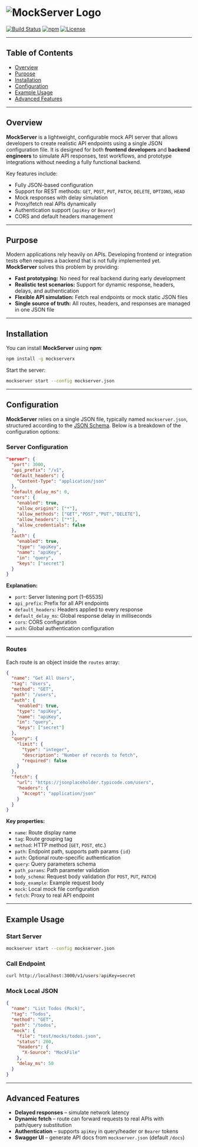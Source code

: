 # ![MockServer Logo](https://dummyimage.com/600x100/4CAF50/ffffff&text=MockServer)

[![Build Status](https://img.shields.io/badge/build-passing-brightgreen)](https://github.com/onurartan/mockserver)
[![npm](https://img.shields.io/npm/v/mockserverx)](https://www.npmjs.com/package/mockserverx)
[![License](https://img.shields.io/badge/license-MIT-lightgrey)](https://opensource.org/licenses/MIT)

---

## Table of Contents

- [Overview](#overview)  
- [Purpose](#purpose)  
- [Installation](#installation)  
- [Configuration](#configuration)  
- [Example Usage](#example-usage)  
- [Advanced Features](#advanced-features)  

---

## Overview

**MockServer** is a lightweight, configurable mock API server that allows developers to create realistic API endpoints using a single JSON configuration file. It is designed for both **frontend developers** and **backend engineers** to simulate API responses, test workflows, and prototype integrations without needing a fully functional backend.

Key features include:

- Fully JSON-based configuration  
- Support for REST methods: `GET`, `POST`, `PUT`, `PATCH`, `DELETE`, `OPTIONS`, `HEAD`  
- Mock responses with delay simulation  
- Proxy/fetch real APIs dynamically  
- Authentication support (`apiKey` or `Bearer`)  
- CORS and default headers management  

---

## Purpose

Modern applications rely heavily on APIs. Developing frontend or integration tests often requires a backend that is not fully implemented yet. **MockServer** solves this problem by providing:

- **Fast prototyping:** No need for real backend during early development  
- **Realistic test scenarios:** Support for dynamic response, headers, delays, and authentication  
- **Flexible API simulation:** Fetch real endpoints or mock static JSON files  
- **Single source of truth:** All routes, headers, and responses are managed in one JSON file  

---

## Installation

You can install **MockServer** using **npm**:

```bash
npm install -g mockserverx
```

Start the server:

```bash
mockserver start --config mockserver.json
```

---

## Configuration

**MockServer** relies on a single JSON file, typically named `mockserver.json`, structured according to the [JSON Schema](https://opensource.trymagic.xyz/schemas/mockserver.schema.json). Below is a breakdown of the configuration options:

### Server Configuration

```json
"server": {
  "port": 3000,
  "api_prefix": "/v1",
  "default_headers": {
    "Content-Type": "application/json"
  },
  "default_delay_ms": 0,
  "cors": {
    "enabled": true,
    "allow_origins": ["*"],
    "allow_methods": ["GET","POST","PUT","DELETE"],
    "allow_headers": ["*"],
    "allow_credentials": false
  },
  "auth": {
    "enabled": true,
    "type": "apiKey",
    "name": "apiKey",
    "in": "query",
    "keys": ["secret"]
  }
}
```

**Explanation:**

* `port`: Server listening port (1–65535)
* `api_prefix`: Prefix for all API endpoints
* `default_headers`: Headers applied to every response
* `default_delay_ms`: Global response delay in milliseconds
* `cors`: CORS configuration
* `auth`: Global authentication configuration

---

### Routes

Each route is an object inside the `routes` array:

```json
{
  "name": "Get All Users",
  "tag": "Users",
  "method": "GET",
  "path": "/users",
  "auth": {
    "enabled": true,
    "type": "apiKey",
    "name": "apiKey",
    "in": "query",
    "keys": ["secret"]
  },
  "query": {
    "limit": {
      "type": "integer",
      "description": "Number of records to fetch",
      "required": false
    }
  },
  "fetch": {
    "url": "https://jsonplaceholder.typicode.com/users",
    "headers": {
      "Accept": "application/json"
    }
  }
}
```

**Key properties:**

* `name`: Route display name
* `tag`: Route grouping tag
* `method`: HTTP method (`GET`, `POST`, etc.)
* `path`: Endpoint path, supports path params `{id}`
* `auth`: Optional route-specific authentication
* `query`: Query parameters schema
* `path_params`: Path parameter validation
* `body_schema`: Request body validation (for `POST`, `PUT`, `PATCH`)
* `body_example`: Example request body
* `mock`: Local mock file configuration
* `fetch`: Proxy to real API endpoint

---

## Example Usage

### Start Server

```bash
mockserver start --config mockserver.json
```

### Call Endpoint

```bash
curl http://localhost:3000/v1/users?apiKey=secret
```

### Mock Local JSON

```json
{
  "name": "List Todos (Mock)",
  "tag": "Todos",
  "method": "GET",
  "path": "/todos",
  "mock": {
    "file": "test/mocks/todos.json",
    "status": 200,
    "headers": {
      "X-Source": "MockFile"
    },
    "delay_ms": 50
  }
}
```

---

## Advanced Features

* **Delayed responses** – simulate network latency
* **Dynamic fetch** – route can forward requests to real APIs with path/query substitution
* **Authentication** – supports `apiKey` in query/header or `Bearer` tokens
* **Swagger UI** – generate API docs from `mockserver.json` (default `/docs`)